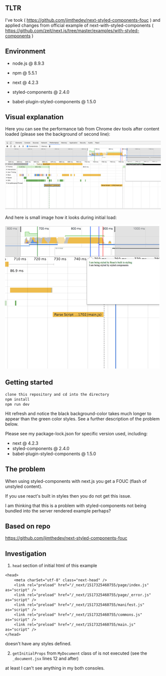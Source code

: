 ## TLTR

I've took ( https://github.com/jimthedev/next-styled-components-fouc ) and applied changes from official example of next-with-styled-components ( https://github.com/zeit/next.js/tree/master/examples/with-styled-components )

## Environment

- node.js @ 8.9.3
- npm @ 5.5.1

- next @ 4.2.3
- styled-components @ 2.4.0
- babel-plugin-styled-components @ 1.5.0

## Visual explanation

Here you can see the performance tab from Chrome dev tools after content loaded (please see the background of second line):

![completed state](./static/01_performanceTab.png)

And here is small image how it looks during initial load:

![initial state](./static/02_perf_initial.png)

## Getting started

```
clone this repository and cd into the directory
npm install
npm run dev
```

Hit refresh and notice the black background-color takes much longer to appear than the green color styles.
See a further description of the problem below.

Please see my package-lock.json for specific version used, including:

- next @ 4.2.3
- styled-components @ 2.4.0
- babel-plugin-styled-components @ 1.5.0

## The problem

When using styled-components with next.js you get a FOUC (flash of unstyled content).

If you use react's built in styles then you do not get this issue.

I am thinking that this is a problem with styled-components not being bundled into the server rendered example perhaps?

## Based on repo 

https://github.com/jimthedev/next-styled-components-fouc

## Investigation

1. `head` section of initial html of this example 

```
<head>
    <meta charSet="utf-8" class="next-head" />
    <link rel="preload" href="/_next/1517325460755/page/index.js" as="script" />
    <link rel="preload" href="/_next/1517325460755/page/_error.js" as="script" />
    <link rel="preload" href="/_next/1517325460755/manifest.js" as="script" />
    <link rel="preload" href="/_next/1517325460755/commons.js" as="script" />
    <link rel="preload" href="/_next/1517325460755/main.js" as="script" />
</head>
```

doesn't have any styles defined.

2. `getInitialProps` from `MyDocument` class of is not executed (see the `_document.jsx` lines 12 and after)

at least I can't see anything in my both consoles.